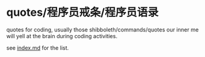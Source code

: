 quotes/程序员戒条/程序员语录
======

quotes for coding, usually those shibboleth/commands/quotes our inner me will yell at the brain during coding activities.


see [index.md](index.md) for the list.
